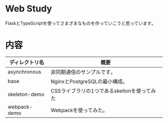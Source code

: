 # Web Study

FlaskとTypeScriptを使ってさまざまなものを作っていこうと思っています｡

# 内容

|ディレクトリ名|概要|
|----|----|
|asynchronous|非同期通信のサンプルです｡|
|base|NginxとPostgreSQLの最小構成｡|
|skeleton-demo|CSSライブラリの1つであるskeltonを使ってみた|
|webpack-demo|Webpackを使ってみた｡|